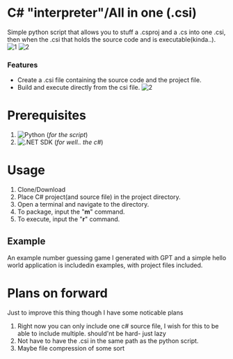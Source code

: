 # C# "interpreter"/All in one (.csi)
Simple python script that allows you to stuff a .csproj and a .cs into one .csi, then when the .csi that holds the source code and is executable(kinda..). ![1](https://github.com/LoganjdM/Csharp-all-in-one-file/assets/138932791/848137f5-a761-4bdf-8299-e1a405fa56b7) ![2](https://github.com/LoganjdM/Csharp-all-in-one-file/assets/138932791/6c11e2a9-9389-4343-9487-afff853d6ced)

### Features
* Create a .csi file containing the source code and the project file.
* Build and execute directly from the csi file.
![2](https://github.com/LoganjdM/Csharp-all-in-one-file/assets/138932791/6c11e2a9-9389-4343-9487-afff853d6ced)

# Prerequisites
1. ![Python](https://www.python.org/) (*for the script*)
2. ![.NET SDK](https://dotnet.microsoft.com/en-us/download/visual-studio-sdks) (*for well.. the c#*)

# Usage
1. Clone/Download
2. Place C# project(and source file) in the project directory.
3. Open a terminal and navigate to the directory.
4. To package, input the "**m**" command.
5. To execute, input the "**r**" command.
## Example
An example number guessing game I generated with GPT and a simple hello world application is includedin examples, with project files included.

# Plans on forward
Just to improve this thing though I have some noticable plans
1. Right now you can only include one c# source file, I wish for this to be able to include multiple. should'nt be hard- just lazy
2. Not have to have the .csi in the same path as the python script.
3. Maybe file compression of some sort
